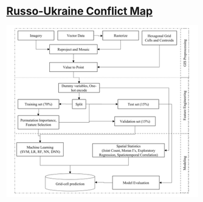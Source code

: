 # [Russo-Ukraine Conflict Map](https://calebbuffa.github.io/russo-ukraine-conflict/)

![alt text](https://github.com/calebbuffa/predicting-terrorism/blob/main/docs/workflow.jpg?raw=true)
